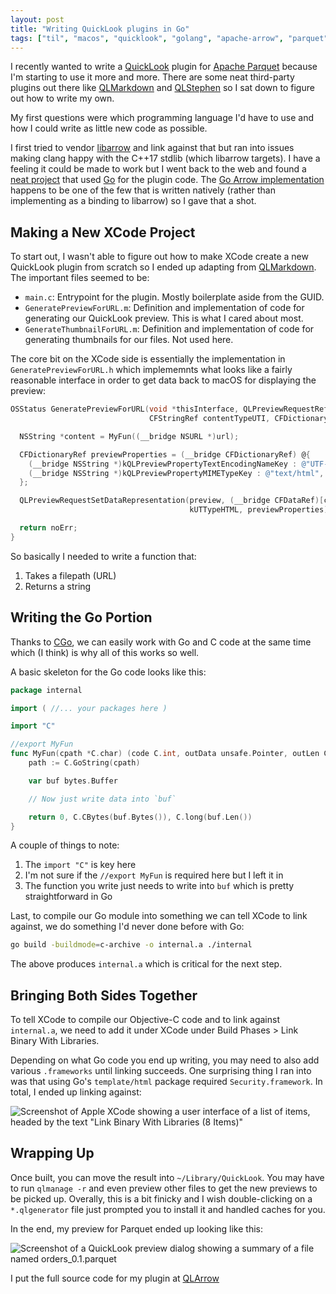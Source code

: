```yaml
---
layout: post
title: "Writing QuickLook plugins in Go"
tags: ["til", "macos", "quicklook", "golang", "apache-arrow", "parquet"]
---
```


I recently wanted to write a [QuickLook](https://support.apple.com/guide/mac-help/view-and-edit-files-with-quick-look-mh14119/mac) plugin for [Apache Parquet](https://parquet.apache.org/) because I'm starting to use it more and more.
There are some neat third-party plugins out there like [QLMarkdown](https://github.com/toland/qlmarkdown) and [QLStephen](https://github.com/whomwah/qlstephen) so I sat down to figure out how to write my own.

My first questions were which programming language I'd have to use and how I could write as little new code as possible.

I first tried to vendor [libarrow](https://github.com/apache/arrow/tree/master/cpp) and link against that but ran into issues making clang happy with the C++17 stdlib (which libarrow targets).
I have a feeling it could be made to work but I went back to the web and found a [neat project](https://github.com/remko/qlmka) that used [Go](https://go.dev/) for the plugin code.
The [Go Arrow implementation](https://github.com/apache/arrow/tree/master/go) happens to be one of the few that is written natively (rather than implementing as a binding to libarrow) so I gave that a shot.


## Making a New XCode Project

To start out, I wasn't able to figure out how to make XCode create a new QuickLook plugin from scratch so I ended up adapting from [QLMarkdown](https://github.com/toland/qlmarkdown).
The important files seemed to be:

- `main.c`: Entrypoint for the plugin. Mostly boilerplate aside from the GUID.
- `GeneratePreviewForURL.m`: Definition and implementation of code for generating our QuickLook preview. This is what I cared about most.
- `GenerateThumbnailForURL.m`: Definition and implementation of code for generating thumbnails for our files. Not used here.

The core bit on the XCode side is essentially the implementation in `GeneratePreviewForURL.h` which implememnts what looks like a fairly reasonable interface in order to get data back to macOS for displaying the preview:

```objectivec
OSStatus GeneratePreviewForURL(void *thisInterface, QLPreviewRequestRef preview, CFURLRef url,
                               CFStringRef contentTypeUTI, CFDictionaryRef options) {

  NSString *content = MyFun((__bridge NSURL *)url);

  CFDictionaryRef previewProperties = (__bridge CFDictionaryRef) @{
    (__bridge NSString *)kQLPreviewPropertyTextEncodingNameKey : @"UTF-8",
    (__bridge NSString *)kQLPreviewPropertyMIMETypeKey : @"text/html",
  };

  QLPreviewRequestSetDataRepresentation(preview, (__bridge CFDataRef)[content dataUsingEncoding:NSUTF8StringEncoding],
                                        kUTTypeHTML, previewProperties);

  return noErr;
}
```

So basically I needed to write a function that:

1. Takes a filepath (URL)
2. Returns a string

## Writing the Go Portion

Thanks to [CGo](https://go.dev/blog/cgo), we can easily work with Go and C code at the same time which (I think) is why all of this works so well.

A basic skeleton for the Go code looks like this:

```go
package internal

import ( //... your packages here )

import "C"

//export MyFun
func MyFun(cpath *C.char) (code C.int, outData unsafe.Pointer, outLen C.long) {
	path := C.GoString(cpath)

	var buf bytes.Buffer

    // Now just write data into `buf`

	return 0, C.CBytes(buf.Bytes()), C.long(buf.Len())
}
```

A couple of things to note:

1. The `import "C"` is key here
2. I'm not sure if the `//export MyFun` is required here but I left it in
3. The function you write just needs to write into `buf` which is pretty straightforward in Go

Last, to compile our Go module into something we can tell XCode to link against, we do something I'd never done before with Go:

```sh
go build -buildmode=c-archive -o internal.a ./internal
```

The above produces `internal.a` which is critical for the next step.

## Bringing Both Sides Together

To tell XCode to compile our Objective-C code and to link against `internal.a`, we need to add it under XCode under Build Phases > Link Binary With Libraries.

Depending on what Go code you end up writing, you may need to also add various `.frameworks` until linking succeeds.
One surprising thing I ran into was that using Go's `template/html` package required `Security.framework`.
In total, I ended up linking against:

![Screenshot of Apple XCode showing a user interface of a list of items, headed by the text "Link Binary With Libraries (8 Items)"](/assets/{{page.slug}}/linking.png)

## Wrapping Up

Once built, you can move the result into `~/Library/QuickLook`.
You may have to run `qlmanage -r` and even preview other files to get the new previews to be picked up.
Overally, this is a bit finicky and I wish double-clicking on a `*.qlgenerator` file just prompted you to install it and handled caches for you.

In the end, my preview for Parquet ended up looking like this:

![Screenshot of a QuickLook preview dialog showing a summary of a file named orders_0.1.parquet](/assets/{{page.slug}}/qlarrow-example.png)

I put the full source code for my plugin at [QLArrow](https://github.com/amoeba/QLArrow)

